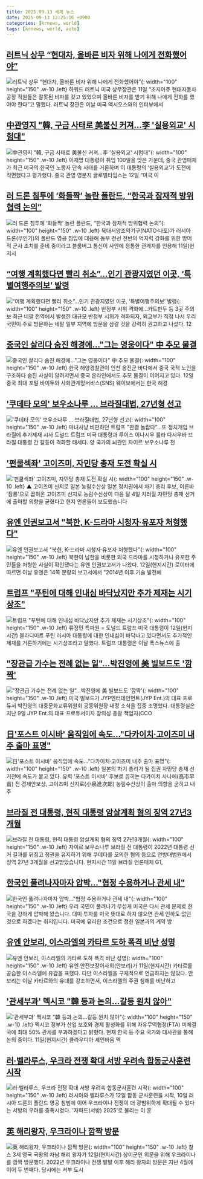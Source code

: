 ```yaml
---
title: 2025.09.13 세계 뉴스
date: 2025-09-13 12:25:16 +0900
categories: [krnews, world]
tags: [krnews, world, auto]
---
```

## [러트닉 상무 “현대차, 올바른 비자 위해 나에게 전화했어야”](https://n.news.naver.com/mnews/article/003/0013477527)

![러트닉 상무 “현대차, 올바른 비자 위해 나에게 전화했어야”](https://mimgnews.pstatic.net/image/origin/003/2025/09/12/13477527.jpg?type=nf220_150){: width="100" height="150" .w-10 .left}
하워드 러트닉 미국 상무장관은 11일 “조지아주 현대자동차 공장 직원들은 잘못된 비자를 갖고 있었으며 올바른 비자를 받기 위해 나에게 전화를 했어야 한다”고 말했다. 러트닉 장관은 이날 미국 액시오스와의 인터뷰에서

## [中관영지 "韓, 구금 사태로 美불신 커져…李 '실용외교' 시험대"](https://n.news.naver.com/mnews/article/025/0003468798)

![中관영지 "韓, 구금 사태로 美불신 커져…李 '실용외교' 시험대"](https://mimgnews.pstatic.net/image/origin/025/2025/09/12/3468798.jpg?type=nf220_150){: width="100" height="150" .w-10 .left}
이재명 대통령이 취임 100일을 맞은 가운데, 중국 관영매체가 최근 미국의 한국인 노동자 단속 사태를 거론하며 이 대통령의 ‘실용외교’가 도전에 직면했다고 평가했다. 중국 관영 영문지 글로벌타임스는 12일 “미국 이

## [러 드론 침투에 ‘화들짝’ 놀란 폴란드, “한국과 잠재적 방위협력 논의”](https://n.news.naver.com/mnews/article/029/0002981842)

![러 드론 침투에 ‘화들짝’ 놀란 폴란드, “한국과 잠재적 방위협력 논의”](https://mimgnews.pstatic.net/image/origin/029/2025/09/12/2981842.jpg?type=nf220_150){: width="100" height="150" .w-10 .left}
북대서양조약기구(NATO·나토)가 러시아 드론(무인기)의 폴란드 영공 침입에 대응해 동부 전선 전반의 억지력 강화를 위한 방어적 군사 조치를 준비 중이라고 블룸버그 통신이 사안에 정통한 관계자를 인용해 11일(현지시

## [“여행 계획했다면 빨리 취소”…인기 관광지였던 이곳, ‘특별여행주의보’ 발령](https://n.news.naver.com/mnews/article/009/0005557525)

![“여행 계획했다면 빨리 취소”…인기 관광지였던 이곳, ‘특별여행주의보’ 발령](https://mimgnews.pstatic.net/image/origin/009/2025/09/12/5557525.jpg?type=nf220_150){: width="100" height="150" .w-10 .left}
반정부 시위 격화에…카트만두 등 3곳 주의보 최근 네팔 전역에서 발생한 대규모 반정부 시위가 격화되자, 외교부가 직접 나서 우리 국민이 주로 방문하는 네팔 일부 지역에 방문을 삼갈 것을 강력히 권고하고 나섰다. 12

## [중국인 살리다 숨진 해경에…"그는 영웅이다" 中 추모 물결](https://n.news.naver.com/mnews/article/015/0005184181)

![중국인 살리다 숨진 해경에…"그는 영웅이다" 中 추모 물결](https://mimgnews.pstatic.net/image/origin/015/2025/09/12/5184181.jpg?type=nf220_150){: width="100" height="150" .w-10 .left}
한국 해양경찰관이 인천 옹진군 바다에서 중국 국적 노인을 구조하다 숨진 사실이 알려지면서 중국 온라인에서도 추모 물결이 이어지고 있다. 12일 중국 최대 포털 바이두와 사화관계망서비스(SNS) 웨이보에서는 한국 해경

## ['쿠데타 모의' 보우소나루 … 브라질대법, 27년형 선고](https://n.news.naver.com/mnews/article/009/0005557756)

!['쿠데타 모의' 보우소나루 … 브라질대법, 27년형 선고](https://mimgnews.pstatic.net/image/origin/009/2025/09/12/5557756.jpg?type=nf220_150){: width="100" height="150" .w-10 .left}
마녀사냥 비판하던 트럼프 "판결 놀랍다"…또 정치개입 브라질에 추가제재 시사 도널드 트럼프 미국 대통령과 루이스 이나시우 룰라 다시우바 브라질 대통령 간 갈등이 격화할 태세다. 양 국가의 뇌관인 자이르 보우소나루 전

## ['펀쿨섹좌' 고이즈미, 자민당 총재 도전 확실 시](https://n.news.naver.com/mnews/article/055/0001291915)

!['펀쿨섹좌' 고이즈미, 자민당 총재 도전 확실 시](https://mimgnews.pstatic.net/image/origin/055/2025/09/12/1291915.jpg?type=nf220_150){: width="100" height="150" .w-10 .left}
▲ 고이즈미 신지로 일본 농림수산상 일본 정치권에서 차기 총리 후보, 이른바 '잠룡'으로 꼽혀온 고이즈미 신지로 농림수산상이 다음 달 4일 치러질 자민당 총재 선거에 출마할 의향을 굳혔다고 현지 언론들이 보도했습니다

## [유엔 인권보고서 "북한, K-드라마 시청자·유포자 처형했다"](https://n.news.naver.com/mnews/article/421/0008483832)

![유엔 인권보고서 "북한, K-드라마 시청자·유포자 처형했다"](https://mimgnews.pstatic.net/image/origin/421/2025/09/12/8483832.jpg?type=nf220_150){: width="100" height="150" .w-10 .left}
북한이 남한을 비롯한 외국 드라마를 시청하거나 유포한 주민들을 처형한 사실이 확인됐다는 유엔 인권보고서가 나왔다. 12일(현지시간) 로이터에 따르면 이날 유엔은 14쪽 분량의 보고서에서 "2014년 이후 기술 발전에

## [트럼프 "푸틴에 대해 인내심 바닥났지만 추가 제재는 시기상조"](https://n.news.naver.com/mnews/article/421/0008483847)

![트럼프 "푸틴에 대해 인내심 바닥났지만 추가 제재는 시기상조"](https://mimgnews.pstatic.net/image/origin/421/2025/09/13/8483847.jpg?type=nf220_150){: width="100" height="150" .w-10 .left}
류정민 특파원 = 도널드 트럼프 미국 대통령이 12일(현지시간) 블라디미르 푸틴 러시아 대통령에 대한 인내심이 바닥나고 있다면서도 추가적인 제재를 거론하기에는 시기상조라고 말했다. 트럼프 대통령은 이날 폭스뉴스에 출

## ["장관급 가수는 전례 없는 일"…박진영에 美 빌보드도 '깜짝'](https://n.news.naver.com/mnews/article/015/0005184273)

!["장관급 가수는 전례 없는 일"…박진영에 美 빌보드도 '깜짝'](https://mimgnews.pstatic.net/image/origin/015/2025/09/12/5184273.jpg?type=nf220_150){: width="100" height="150" .w-10 .left}
미국 빌보드가 JYP엔터테인먼트(JYP Ent.)의 대표 프로듀서 박진영의 대중문화교류위원회 공동위원장 내정 소식을 집중 조명했다. 대통령실은 지난 9일 JYP Ent.의 대표 프로듀서이자 창의성 총괄 책임자(CCO

## [日'포스트 이시바' 움직임에 속도…"다카이치·고이즈미 내주 출마 표명"](https://n.news.naver.com/mnews/article/003/0013478006)

![日'포스트 이시바' 움직임에 속도…"다카이치·고이즈미 내주 출마 표명"](https://mimgnews.pstatic.net/image/origin/003/2025/09/12/13478006.jpg?type=nf220_150){: width="100" height="150" .w-10 .left}
일본의 차기 총리가 될 집권 자민당 총재 선거전에 속도가 붙고 있다. 유력 '포스트 이시바' 후보로 꼽히는 다카이치 사나에(高市早苗) 전 경제안보상, 고이즈미 신지로(小泉進次郞) 농림수산상이 출마 의향을 굳히고 내주

## [브라질 전 대통령, 현직 대통령 암살계획 혐의 징역 27년3개월](https://n.news.naver.com/mnews/article/437/0000456571)

![브라질 전 대통령, 현직 대통령 암살계획 혐의 징역 27년3개월](https://mimgnews.pstatic.net/image/origin/437/2025/09/12/456571.jpg?type=nf220_150){: width="100" height="150" .w-10 .left}
자이르 보우소나루 브라질 전 대통령이 2022년 대통령 선거 결과를 뒤집고 정권을 유지하기 위해 쿠데타를 모의한 혐의 등으로 연방대법원에서 징역 27년 3개월을 선고받았습니다. 현지시간 11일 브라질 언론매체 G1,

## [한국인 풀려나자마자 압박…"협정 수용하거나 관세 내"](https://n.news.naver.com/mnews/article/055/0001292065)

![한국인 풀려나자마자 압박…"협정 수용하거나 관세 내"](https://mimgnews.pstatic.net/image/origin/055/2025/09/12/1292065.jpg?type=nf220_150){: width="100" height="150" .w-10 .left}
우리 국민이 풀려나기 무섭게 미국은 다시 관세 문제로 한국을 강하게 압박해 왔습니다. 대미 투자를 미국 뜻대로 하지 않으면 관세 인하도 없던 것으로 하겠다는 취지입니다. 미국에 유리한 조건으로 정한 일본과의 계약 방

## [유엔 안보리, 이스라엘의 카타르 도하 폭격 비난 성명](https://n.news.naver.com/mnews/article/469/0000886809)

![유엔 안보리, 이스라엘의 카타르 도하 폭격 비난 성명](https://mimgnews.pstatic.net/image/origin/469/2025/09/12/886809.jpg?type=nf220_150){: width="100" height="150" .w-10 .left}
유엔 안전보장이사회(안보리)가 11일(현지시간) 카타르를 공습한 이스라엘에 유감을 표했다. 다만 이스라엘을 구체적으로 언급하지는 않았다. 안보리는 이날 카타르와의 유대를 강조하면서, 이스라엘의 주권 침해를 비난하고

## ['관세부과' 멕시코 "韓 등과 논의…갈등 원치 않아"](https://n.news.naver.com/mnews/article/277/0005651038)

!['관세부과' 멕시코 "韓 등과 논의…갈등 원치 않아"](https://mimgnews.pstatic.net/image/origin/277/2025/09/12/5651038.jpg?type=nf220_150){: width="100" height="150" .w-10 .left}
멕시코 정부가 산업 보호와 경제 활성화를 위해 자유무역협정(FTA) 미체결국에 최대 50% 관세를 부과하겠다고 밝혔다. 현재 한국 등 주요 국가와 대사관을 통해 논의 중이다. 11일(현지시간) 클라우디아 셰인바움 멕

## [러·벨라루스, 우크라 전쟁 확대 서방 우려속 합동군사훈련 시작](https://n.news.naver.com/mnews/article/003/0013479325)

![러·벨라루스, 우크라 전쟁 확대 서방 우려속 합동군사훈련 시작](https://mimgnews.pstatic.net/image/origin/003/2025/09/12/13479325.jpg?type=nf220_150){: width="100" height="150" .w-10 .left}
러시아와 벨라루스가 12일 합동 군사훈련을 시작, 10일 러시아 드론의 폴란드 영공 침범에 이어 우크라이나 전쟁이 더 광범위하게 확대될 수 있다는 서방의 우려를 증폭시켰다. '자파드(서방) 2025'로 불리는 이 훈

## [英 해리왕자, 우크라이나 깜짝 방문](https://n.news.naver.com/mnews/article/448/0000556591)

![英 해리왕자, 우크라이나 깜짝 방문](https://mimgnews.pstatic.net/image/origin/448/2025/09/12/556591.jpg?type=nf220_150){: width="100" height="150" .w-10 .left}
찰스 3세 영국 국왕의 차남 해리 왕자가 12일(현지시간) 상이군인 위문을 위해 우크라이나를 깜짝 방문했다. 2022년 우크라이나 전쟁 발발 이후 해리 왕자의 방문은 지난 4월에 이어 두 번째다. 당시에는 서부 도시


